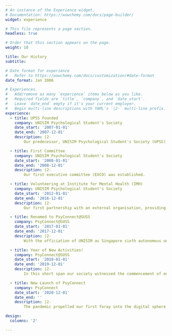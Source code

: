 ```yaml
---
# An instance of the Experience widget.
# Documentation: https://wowchemy.com/docs/page-builder/
widget: experience

# This file represents a page section.
headless: true

# Order that this section appears on the page.
weight: 10

title: Our History
subtitle:

# Date format for experience
#   Refer to https://wowchemy.com/docs/customization/#date-format
date_format: Jan 2006

# Experiences.
#   Add/remove as many `experience` items below as you like.
#   Required fields are `title`, `company`, and `date_start`.
#   Leave `date_end` empty if it's your current employer.
#   Begin multi-line descriptions with YAML's `|2-` multi-line prefix.
experience:
  - title: UPSS Founded
    company: UNISIM Psychological Student's Society
    date_start: '2007-01-01'
    date_end: '2007-12-01'
    description: |2-
        Our predecessor, UNISIM Psychological Student's Society (UPSS), was founded in SIM University (UNISIM)

  - title: First Committee
    company: UNISIM Psychological Student's Society
    date_start: '2008-01-01'
    date_end: '2008-12-01'
    description: |2-
        Our first executive committee (EXCO) was established.

  - title: Volunteering at Institute for Mental Health (IMH)
    company: UNISIM Psychological Student's Society
    date_start: '2012-01-01'
    date_end: '2016-12-01'
    description: |2-
        Our first partnership with an external organisation, providing members with innumerable volunteering opportunities to apply theories learnt in the classroom.

  - title: Renamed to PsyConnect@SUSS
    company: PsyConnect@SUSS
    date_start: '2017-01-01'
    date_end: '2017-12-01'
    description: |2- 
        With the officiation of UNISIM as Singapore sixth autonomous university, our society was renamed to reflect the transition into the Singapore University of Social Sciences (SUSS).

  - title: Year of New Activities!
    company: PsyConnect@SUSS
    date_start: '2018-01-01'
    date_end: '2019-12-01'
    description: |2- 
        In this short span our society witnessed the commencement of educational visits to Singapore prisons, expanded volunteering opportunities with Apex Harmony and Metta School, and participation in the UniPsych Symposium.

  - title: New Launch of PsyConnect
    company: PsyConnect
    date_start: '2020-12-01'
    date_end: ''
    description: |2- 
        The pandemic propelled our first foray into the digital sphere with the establishment of our official Instagram page [@susspsyconnect](https://www.instagram.com/susspsyconnect/) alongside our current logo!

design:
  columns: '2'

---
```


